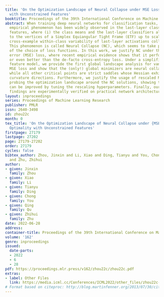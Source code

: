 ```yaml
---
title: 'On the Optimization Landscape of Neural Collapse under MSE Loss: Global Optimality
  with Unconstrained Features'
booktitle: Proceedings of the 39th International Conference on Machine Learning
abstract: When training deep neural networks for classification tasks, an intriguing
  empirical phenomenon has been widely observed in the last-layer classifiers and
  features, where (i) the class means and the last-layer classifiers all collapse
  to the vertices of a Simplex Equiangular Tight Frame (ETF) up to scaling, and (ii)
  cross-example within-class variability of last-layer activations collapses to zero.
  This phenomenon is called Neural Collapse (NC), which seems to take place regardless
  of the choice of loss functions. In this work, we justify NC under the mean squared
  error (MSE) loss, where recent empirical evidence shows that it performs comparably
  or even better than the de-facto cross-entropy loss. Under a simplified unconstrained
  feature model, we provide the first global landscape analysis for vanilla nonconvex
  MSE loss and show that the (only!) global minimizers are neural collapse solutions,
  while all other critical points are strict saddles whose Hessian exhibit negative
  curvature directions. Furthermore, we justify the usage of rescaled MSE loss by
  probing the optimization landscape around the NC solutions, showing that the landscape
  can be improved by tuning the rescaling hyperparameters. Finally, our theoretical
  findings are experimentally verified on practical network architectures.
layout: inproceedings
series: Proceedings of Machine Learning Research
publisher: PMLR
issn: 2640-3498
id: zhou22c
month: 0
tex_title: 'On the Optimization Landscape of Neural Collapse under {MSE} Loss: Global
  Optimality with Unconstrained Features'
firstpage: 27179
lastpage: 27202
page: 27179-27202
order: 27179
cycles: false
bibtex_author: Zhou, Jinxin and Li, Xiao and Ding, Tianyu and You, Chong and Qu, Qing
  and Zhu, Zhihui
author:
- given: Jinxin
  family: Zhou
- given: Xiao
  family: Li
- given: Tianyu
  family: Ding
- given: Chong
  family: You
- given: Qing
  family: Qu
- given: Zhihui
  family: Zhu
date: 2022-06-28
address:
container-title: Proceedings of the 39th International Conference on Machine Learning
volume: '162'
genre: inproceedings
issued:
  date-parts:
  - 2022
  - 6
  - 28
pdf: https://proceedings.mlr.press/v162/zhou22c/zhou22c.pdf
extras:
- label: Other Files
  link: https://media.icml.cc/Conferences/ICML2022/other_files/zhou22c-supp.zip
# Format based on citeproc: http://blog.martinfenner.org/2013/07/30/citeproc-yaml-for-bibliographies/
---
```

